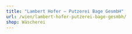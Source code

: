 ```yaml
---
title: "Lambert Hofer – Putzerei Bage GesmbH"
url: /wien/lambert-hofer-putzerei-bage-gesmbh/
shop: Wäscherei
---
```

